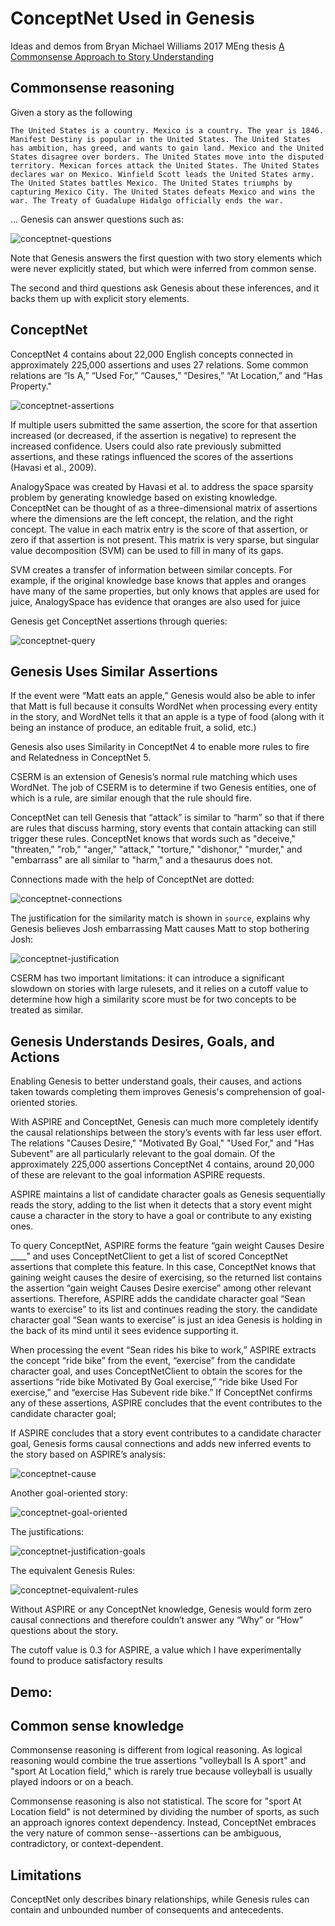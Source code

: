 # ConceptNet Used in Genesis

Ideas and demos from Bryan Michael Williams 2017 MEng thesis [A Commonsense Approach to Story Understanding](http://groups.csail.mit.edu/genesis/papers/2017%20Bryan%20Williams.pdf)




## Commonsense reasoning

Given a story as the following

```
The United States is a country. Mexico is a country. The year is 1846. Manifest Destiny is popular in the United States. The United States has ambition, has greed, and wants to gain land. Mexico and the United States disagree over borders. The United States move into the disputed territory. Mexican forces attack the United States. The United States declares war on Mexico. Winfield Scott leads the United States army. The United States battles Mexico. The United States triumphs by capturing Mexico City. The United States defeats Mexico and wins the war. The Treaty of Guadalupe Hidalgo officially ends the war.
```
... Genesis can answer questions such as:

![conceptnet-questions](imgs/conceptnet-questions.png)

Note that Genesis answers the first question with two story elements which were never explicitly stated, but which were inferred from common sense.

The second and third questions ask Genesis about these inferences, and it backs them up with explicit story elements.




## ConceptNet

ConceptNet 4 contains about 22,000 English concepts connected in approximately 225,000 assertions and uses 27 relations. Some common relations are “Is A,” “Used For,” “Causes,” “Desires,” “At Location,” and “Has Property."

![conceptnet-assertions](imgs/conceptnet-assertions.png)

If multiple users submitted the same assertion, the score for that assertion increased (or decreased, if the assertion is negative) to represent the increased confidence. Users could also rate previously submitted assertions, and these ratings influenced the scores of the assertions (Havasi et al., 2009).

AnalogySpace was created by Havasi et al. to address the space sparsity problem by generating knowledge  based on existing knowledge. ConceptNet can be thought of as a three-dimensional matrix of assertions where the dimensions are the left concept, the relation, and the right concept. The value in each matrix entry is the score of that assertion, or zero if that assertion is not present. This matrix is very sparse, but singular value decomposition (SVM) can be used to fill in many of its gaps.

SVM creates a transfer of information between similar concepts. For example, if the original knowledge base knows that apples and oranges have many of the same properties, but only knows that apples are used for juice, AnalogySpace has evidence that oranges are also used for juice

Genesis get ConceptNet assertions through queries:

![conceptnet-query](imgs/conceptnet-query.png)



## Genesis Uses Similar Assertions

If the event were “Matt eats an apple,” Genesis would also be able to infer that Matt is full because it consults WordNet when processing every entity in the story, and WordNet tells it that an apple is a type of food (along with it being an instance of produce, an editable fruit, a solid, etc.)

Genesis also uses Similarity in ConceptNet 4 to enable more rules to fire and Relatedness in ConceptNet 5.

CSERM is an extension of Genesis’s normal rule matching which uses WordNet. The job of CSERM is to determine if two Genesis entities, one of which is a rule, are similar enough that the rule should fire.

ConceptNet can tell Genesis that “attack” is similar to “harm” so that if there are rules that discuss harming, story events that contain attacking can still trigger these rules. ConceptNet knows that words such as "deceive," "threaten," "rob," "anger," "attack," "torture," "dishonor," "murder," and "embarrass" are all similar to "harm," and a thesaurus does not.

Connections made with the help of ConceptNet are dotted:

![conceptnet-connections](imgs/conceptnet-connections.png)

The justification for the similarity match is shown in `source`, explains why Genesis believes Josh embarrassing Matt causes Matt to stop bothering Josh:

![conceptnet-justification](imgs/conceptnet-justification.png)

CSERM has two important limitations: it can introduce a significant slowdown on stories with large rulesets, and it relies on a cutoff value to determine how high a similarity score must be for two concepts to be treated as similar.



## Genesis Understands Desires, Goals, and Actions

Enabling Genesis to better understand goals, their causes, and actions taken towards completing them improves Genesis's comprehension of goal-oriented stories.

With ASPIRE and ConceptNet, Genesis can much more completely identify the causal relationships between the story’s events with far less user effort. The relations "Causes Desire," "Motivated By Goal," "Used For," and "Has Subevent" are all particularly relevant to the goal domain. Of the approximately 225,000 assertions ConceptNet 4 contains, around 20,000 of these are relevant to the goal information ASPIRE requests.

ASPIRE maintains a list of candidate character goals as Genesis sequentially reads the story, adding to the list when it detects that a story event might cause a character in the story to have a goal or contribute to any existing ones.

To query ConceptNet, ASPIRE forms the feature “gain weight Causes Desire ____” and uses ConceptNetClient to get a list of scored ConceptNet assertions that complete this feature. In this case, ConceptNet knows that gaining weight causes the desire of exercising, so the returned list contains the assertion “gain weight Causes Desire exercise” among other relevant assertions. Therefore, ASPIRE adds the candidate character goal “Sean wants to exercise” to its list and continues reading the story. the candidate character goal “Sean wants to exercise” is just an idea Genesis is holding in the back of its mind until it sees evidence supporting it.

When processing the event “Sean rides his bike to work,” ASPIRE extracts the concept “ride bike” from the event, “exercise” from the candidate character goal, and uses ConceptNetClient to obtain the scores for the assertions “ride bike Motivated By Goal exercise,” “ride bike Used For exercise,” and “exercise Has Subevent ride bike.” If ConceptNet confirms any of these assertions, ASPIRE concludes that the event contributes to the candidate character goal;

If ASPIRE concludes that a story event contributes to a candidate character goal, Genesis forms causal connections and adds new inferred events to the story based on ASPIRE’s analysis:

![conceptnet-cause](imgs/conceptnet-cause.png)

Another goal-oriented story:

![conceptnet-goal-oriented](imgs/conceptnet-goal-oriented.png)

The justifications:

![conceptnet-justification-goals](imgs/conceptnet-justification-goals.png)

The equivalent Genesis Rules:

![conceptnet-equivalent-rules](imgs/conceptnet-equivalent-rules.png)

Without ASPIRE or any ConceptNet knowledge, Genesis would form zero causal connections and therefore couldn’t answer any “Why” or “How” questions about the story.

The cutoff value is 0.3 for ASPIRE, a value which I have experimentally found to produce satisfactory results

## Demo:



## Common sense knowledge

Commonsense reasoning is different from logical reasoning. As logical reasoning would combine the true assertions "volleyball Is A sport" and "sport At Location field," which is rarely true because volleyball is usually played indoors or on a beach.

Commonsense reasoning is also not statistical. The score for "sport At Location field" is not determined by dividing the number of sports, as such an approach ignores context dependency. Instead, ConceptNet embraces the very nature of common sense--assertions can be ambiguous, contradictory, or context-dependent.


## Limitations

ConceptNet only describes binary relationships, while Genesis rules can contain and unbounded number of consequents and antecedents.
